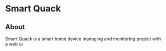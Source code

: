 # Smart Quack

## About

Smart Quack is a smart home device managing and monitoring project with a web ui
